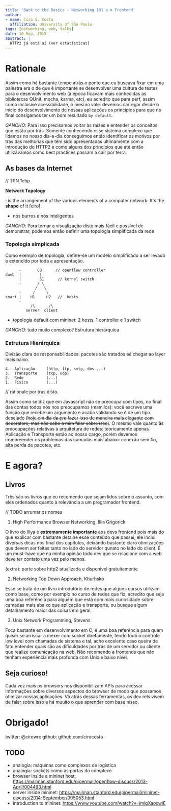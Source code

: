 ```yaml
---
title: 'Back to the Basics - Networking 101 e o Frontend'
author:
- name: Ciro S. Costa
  affiliation: University of São Paulo
tags: [networking, web, talks]
date: 16 Sep, 2015
abstract: |
  HTTP2 já está aí (ver estatísticas)
---
```


# Rationale

Assim como há bastante tempo atrás o ponto que eu buscava fixar em uma palestra era o de que é importante se desenvolver uma cultura de testes para o desenvolvimento web (à época ficavam mais conhecidas as bibliotecas QUnit, mocha, karma, etc), eu acredito que para perf, assim como inclusive acessibilidade, o mesmo vale: devemos carregar desde o início do desenvolvimento de nossas aplicações os princípios para que no final consigamos ter um bom resultado `by default`.

*GANCHO*: Para isso precisamos voltar às raízes e entender os conceitos que estão por trás. Somente conhecendo esse sistema complexo que lidamos no nosso dia-a-dia conseguimos então identificar os motivos por trás das melhorias que têm sido apresentadas ultimamente com a introdução do HTTP2 e como alguns dos princípios que até então utilizávamos como best practices passam a cair por terra.

## As bases da Internet

// TPN 1chp

**Network Topology**

:   is the arrangement of the various elements of a computer network. It's the **shape** of it [ciro].

- nós burros e nós inteligentes


*GANCHO*: Para tornar a visualização disto mais fácil e possível de demonstrar, podemos então definir uma topologia simplificada da rede

### Topologia simplicada

Como exemplo de topologia, define-se um modelo simplificado a ser levado e extendido por toda a apresentação.

```
      -       CO      // openflow controller
dumb  |        |
      |        S1      // kernel switch
      -       / \
             /   \
      -     /     \
smart |    H1     H2   //  hosts
      -
           /\      /\
         server  client
```

- topologia default com mininet: 2 hosts, 1 controller e 1 switch


*GANCHO*: tudo muito complexo? Estrutura hierárquica

###  Estrutura Hierárquica

Divisão clara de responsabilidades: pacotes são tratados aé chegar ao layer mais baixo.

```
4.  Aplicação     (http, ftp, smtp, dns ...)
3.  Transporte    (tcp, udp)
2.  Rede          (...)
1.  Físico        (...)
```

// rationale por tras disto.

Assim como se diz que em Javascript não se preocupa com tipos, no final das contas todos nós nos preocupamos (mamilos): você escreve uma função que recebe um argumento e acaba validando se é de um tipo desejado (~~hoje em dia da pra fazer isso de maneira mais elegante com decorators, mas não cabe a mim falar sobre isso~~). O mesmo vale quanto às preocupações relativas à arquitetura de redes: teoricamente apenas Aplicação e Transporte estão ao nosso cargo, porém devemos compreender os problemas das camadas mais abaixo: conexão sem fio, alta perda de pacotes, etc.



# E agora?

## Livros

Três são os livros que eu recomendo que sejam lidos sobre o assunto, com eles ordenados quanto à relevância a um programador frontend.

// TODO arrumar os nomes

1. High Performance Browser Networking, Illia Grigorick

O livro do Illya é **extremamente importante** aos devs frontend pois mais do que explicar com bastante detalhe esse conteúdo que passei, ele inclui diversas dicas nos final dos capítulos, deixando bastante claro otimizações que devem ser feitas tanto no lado do servidor qunato no lado do client. É um must-have que na minha opinião todo dev que se relacione com a web deve ter contato uma vez pelo menos.

(extra): parte sobre http2 atualizada e disponível gratuitamente

2. Networking Top Down Approach, Khurhsko

Esse se trata de um livro introdutório de redes que alguns cursos utilizam como base, como por exemplo no curso de redes que fiz, acredito que seja uma boa referência para alguém que está com mais curiosidade sobre camadas mais abaixo que aplicação e transporte, ou busque algum detalhamento maior das coisas em geral.

3. Unix Network Programming, Stevens

Foca bastante em desenvolvimento em C, é uma boa referência para quem quiser se arriscar a mexer com socket diretamente, tendo todo o controle low level com chamadas de sistema e tal, acho excelente caso queira de fato entender quais são as dificuldades por trás de um servidor ou cliente que realize comunicação na web. Não recomendo a frontends que não tenham experiência mais profunda com Unix e baixo nível.

## Seja curioso!

Cada vez mais os browsers nos disponibilizam APIs para acessar informações sobre diversos aspectos do browser de modo que possamos otimizar nossas aplicações. Vá atrás dessas ferramentas, os dev rels vivem de falar sobre isso e há muuito o que aprender com base nisso.


# Obrigado!

twitter: @cirowrc
github: github.com/cirocosta


## TODO

- analogia: máquinas como complexos de logística
- analogia: sockets como as portas do complexo
- browser inside a mininet host: https://mailman.stanford.edu/pipermail/openflow-discuss/2013-April/004493.html
- server inside mininet: https://mailman.stanford.edu/pipermail/mininet-discuss/2014-September/005053.html
- introduction to mininet: https://www.youtube.com/watch?v=jmlgXaocwiE
